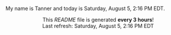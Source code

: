 My name is Tanner and today is Saturday, August 5, 2:16 PM EDT.

<p align="center">This <i>README</i> file is generated <b>every 3 hours</b>!</br>Last refresh: Saturday, August 5, 2:16 PM EDT<br /></p>
